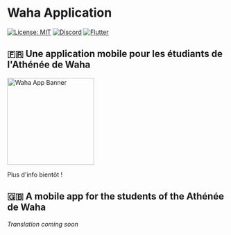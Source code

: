 # Waha Application
[![License: MIT](https://img.shields.io/badge/License-MIT-green.svg)](https://wylarel.com/mit/)
[![Discord](https://img.shields.io/badge/Chat-Discord-blue)](https://discord.gg/7qvmeh2)
[![Flutter](https://img.shields.io/badge/Made%20with-Flutter-orange)](https://flutter.dev/)
## <span>&#x1F1EB;&#x1F1F7;</span> Une application mobile pour les étudiants de l'Athénée de Waha
<img src="https://wahadl.web.app/ressources/img/repoheader.png" alt="Waha App Banner" width="200px">

Plus d'info bientôt !

## <span>&#x1F1EC;&#x1F1E7;</span> A mobile app for the students of the Athénée de Waha
*Translation coming soon*
